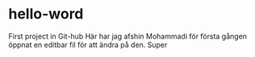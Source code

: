 # hello-word
First project in Git-hub
Här har jag afshin Mohammadi för första gången öppnat en editbar fil för att ändra på den. Super
